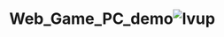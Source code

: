 # Web_Game_PC_demo![lvup](https://github.com/MinhTayPP/Web_Game_PC_demo/assets/117957414/c06ec7f4-8bc7-4b1a-8327-6b5e6712d126)
